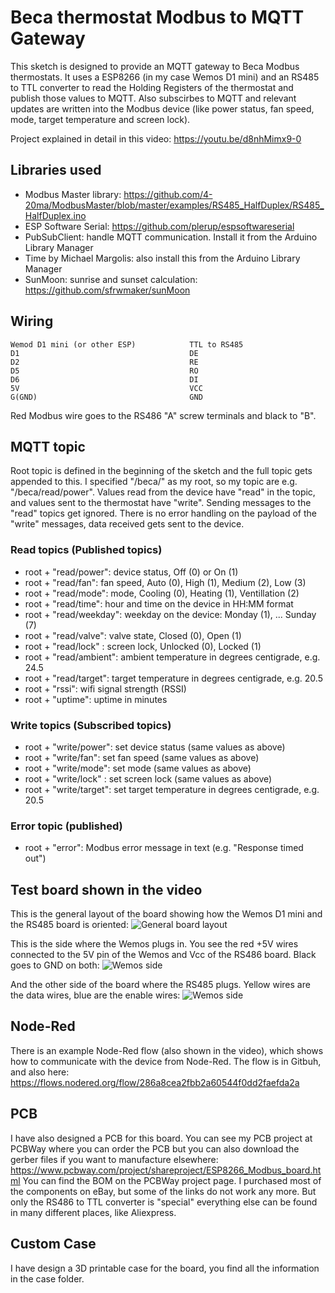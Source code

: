 # Beca thermostat Modbus to MQTT Gateway
This sketch is designed to provide an MQTT gateway to Beca Modbus thermostats. It uses a ESP8266 (in my case Wemos D1 mini) and an RS485 to TTL converter to read the Holding Registers of the thermostat and publish those values to MQTT. Also subscirbes to MQTT and relevant updates are written into the Modbus device (like power status, fan speed, mode, target temperature and screen lock).

Project explained in detail in this video: https://youtu.be/d8nhMimx9-0

## Libraries used
- Modbus Master library: https://github.com/4-20ma/ModbusMaster/blob/master/examples/RS485_HalfDuplex/RS485_HalfDuplex.ino
- ESP Software Serial: https://github.com/plerup/espsoftwareserial
- PubSubClient: handle MQTT communication. Install it from the Arduino Library Manager
- Time by Michael Margolis: also install this from the Arduino Library Manager
- SunMoon: sunrise and sunset calculation: https://github.com/sfrwmaker/sunMoon

## Wiring
```
Wemod D1 mini (or other ESP)            TTL to RS485
D1                                      DE
D2                                      RE
D5                                      RO
D6                                      DI
5V                                      VCC
G(GND)                                  GND
```
Red Modbus wire goes to the RS486 "A" screw terminals and black to "B".

## MQTT topic
Root topic is defined in the beginning of the sketch and the full topic gets appended to this. I specified "/beca/" as my root, so my topic are e.g. "/beca/read/power". Values read from the device have "read" in the topic, and values sent to the thermostat have "write". Sending messages to the "read" topics get ignored. There is no error handling on the payload of the "write" messages, data received gets sent to the device.
### Read topics (Published topics)
- root + "read/power": device status, Off (0) or On (1)
- root + "read/fan": fan speed, Auto (0), High (1), Medium (2), Low (3)
- root + "read/mode": mode, Cooling (0), Heating (1), Ventillation (2)
- root + "read/time": hour and time on the device in HH:MM format
- root + "read/weekday": weekday on the device: Monday (1), ... Sunday (7)
- root + "read/valve": valve state, Closed (0), Open (1)
- root + "read/lock" : screen lock, Unlocked (0), Locked (1)
- root + "read/ambient": ambient temperature in degrees centigrade, e.g. 24.5
- root + "read/target": target temperature in degrees centigrade, e.g. 20.5
- root + "rssi": wifi signal strength (RSSI)
- root + "uptime": uptime in minutes
### Write topics (Subscribed topics)
- root + "write/power": set device status (same values as above)
- root + "write/fan": set fan speed (same values as above)
- root + "write/mode": set mode (same values as above)
- root + "write/lock" : set screen lock  (same values as above)
- root + "write/target": set target temperature in degrees centigrade, e.g. 20.5
### Error topic (published)
- root + "error": Modbus error message in text (e.g. "Response timed out")

## Test board shown in the video
This is the general layout of the board showing how the Wemos D1 mini and the RS485 board is oriented:
![General board layout](https://github.com/nygma2004/beca_mqtt/blob/master/board01.jpg)

This is the side where the Wemos plugs in. You see the red +5V wires connected to the 5V pin of the Wemos and Vcc of the RS486 board. Black goes to GND on both:
![Wemos side](https://github.com/nygma2004/beca_mqtt/blob/master/board02.jpg)

And the other side of the board where the RS485 plugs. Yellow wires are the data wires, blue are the enable wires:
![Wemos side](https://github.com/nygma2004/beca_mqtt/blob/master/board03.jpg)

## Node-Red
There is an example Node-Red flow (also shown in the video), which shows how to communicate with the device from Node-Red. The flow is in Gitbuh, and also here: https://flows.nodered.org/flow/286a8cea2fbb2a60544f0dd2faefda2a

## PCB
I have also designed a PCB for this board. You can see my PCB project at PCBWay where you can order the PCB but you can also download the gerber files if you want to manufacture elsewhere: https://www.pcbway.com/project/shareproject/ESP8266_Modbus_board.html
You can find the BOM on the PCBWay project page. I purchased most of the components on eBay, but some of the links do not work any more. But only the RS486 to TTL converter is "special" everything else can be found in many different places, like Aliexpress.

## Custom Case
I have design a 3D printable case for the board, you find all the information in the case folder.
